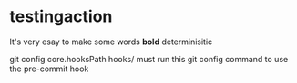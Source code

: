 # testingaction
It's very esay to make some words **bold** 
determinisitic

git config core.hooksPath hooks/
must run this git config command to use the pre-commit hook
